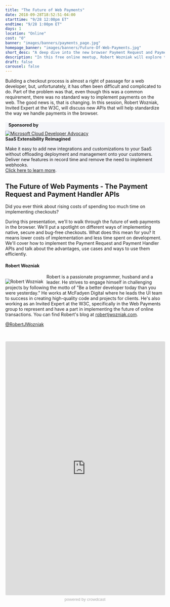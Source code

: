 ```yaml
---
title: "The Future of Web Payments"
date: 2018-09-28T18:52:51-04:00
starttime: "9/28 12:00pm ET"
endtime: "9/28 1:00pm ET"
days: 1
location: "Online"
cost: "0"
banner: "images/banners/payments_page.jpg"
homepage_banner: "images/banners/Future-Of-Web-Payments.jpg"
short_desc: "A deep dive into the new browser Payment Request and Payment Handler APIs"
description: "In this free online meetup, Robert Wozniak will explore the new browser Payment Request and Payment Handler APIs."
draft: false
carousel: false
---
```


Building a checkout process is almost a right of passage for a web developer, but, unfortunately, it has often been difficult and complicated to do. Part of the problem was that, even though this was a common requirement, there was no standard way to implement payments on the web. The good news is, that is changing. In this session, Robert Wozniak, Invited Expert at the W3C, will discuss new APIs that will help standardize the way we handle payments in the browser.

<div class="container" style="background-color:#f4f5f9;margin-top:20px;margin-bottom:20px;">
  <div class="row">
    <h4 style="margin: 10px;">Sponsored by</h4>
  </div>
  <div class="row">
    <div class="col-md-4 col-sm-4">
      <a href="https://goextend.io/?utm_source=Certified%20Fresh%20Events&utm_medium=sponsorship&utm_campaign=fresh%20events%20sponsorship"><img src="/images/banners/Extend_Logo.png" alt="Microsoft Cloud Developer Advocacy"></a>
    </div>
    <div class="col-md-8 col-sm-8">
      <strong>SaaS Extensibility Reimagined</strong><br>
      <p>Make it easy to add new integrations and customizations to your SaaS without offloading deployment and management onto your customers. Deliver new features in record time and remove the need to implement webhooks.<br><a href="https://goextend.io/?utm_source=Certified%20Fresh%20Events&utm_medium=sponsorship&utm_campaign=fresh%20events%20sponsorship">Click here to learn more</a>.
    </div>
  </div>
</div>

## The Future of Web Payments - The Payment Request and Payment Handler APIs

Did you ever think about rising costs of spending too much time on implementing checkouts? 

During this presentation, we'll to walk through the future of web payments in the browser. We'll put a spotlight on different ways of implementing native, secure and bug-free checkouts. What does this mean for you? It means lower costs of implementation and less time spent on development. We'll cover how to implement the Payment Request and Payment Handler APIs and talk about the advantages, use cases and ways to use them efficiently.

#### Robert Wozniak

<img src="/images/speakers/robertwozniak.jpg" style="float:left;margin-right: 10px;margin-top: 15px;" alt="Robert Wozniak">

Robert is a passionate programmer, husband and a leader. He strives to engage himself in challenging projects by following the motto of "Be a better developer today than you were yesterday." He works at McFadyen Digital where he leads the UI team to success in creating high-quality code and projects for clients. He's also working as an Invited Expert at the W3C, specifically in the Web Payments group to represent and have a part in implementing the future of online transactions. You can find Robert's blog at [robertjwozniak.com](http://robertjwozniak.com/).

<i class="fa fa-twitter" aria-hidden="true"></i> [@RobertJWozniak](https://twitter.com/RobertJWozniak)

<br style="clear:both;">

<a name="register"></a>

<iframe width="100%" height="800" frameborder="0" marginheight="0" marginwidth="0" allowtransparency="true" src="https://www.crowdcast.io/e/the-future-of-web?navlinks=false&embed=true" style="border: 1px solid #EEE;border-radius:3px;"></iframe><a href="https://www.crowdcast.io/?utm_source=embed&utm_medium=website&utm_campaign=embed" style="color: #aaa; font-family: 'Helvetica', 'Arial', sans-serif;text-decoration: none;display: block;text-align: center;font-size: 13px;padding: 5px 0;">powered by crowdcast</a>